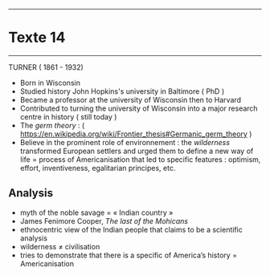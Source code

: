 ***
# Texte 14 
***
TURNER ( 1861 - 1932)
- Born in Wisconsin
- Studied history John Hopkins's university in Baltimore ( PhD )
- Became a professor at the university of Wisconsin then to Harvard 
- Contributed to turning the university of Wisconsin into a major research centre in history ( still today )
- The *germ theory* : ( https://en.wikipedia.org/wiki/Frontier_thesis#Germanic_germ_theory )
- Believe in the prominent role of environnement : the *wilderness* transformed European settlers and urged them to define a new way of life = process of Americanisation that led to specific features : optimism, effort, inventiveness, egalitarian principes, etc.

## Analysis 

- myth of the noble savage = « Indian country » 
- James Fenimore Cooper, *The last of the Mohicans*
- ethnocentric view of the Indian people that claims to be a scientific analysis 
- wilderness  ≠ civilisation 
- tries to demonstrate that there is a specific of America’s history = Americanisation 




